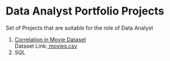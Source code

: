 # Data Analyst Portfolio Projects
Set of Projects that are suitable for the role of Data Analyst
1. [ Correlation in Movie Dataset ](https://github.com/SourajitaDewasi/DataAnalystPortfolioProjects/blob/main/MoviePortfolioProject-Python%20Correlation.ipynb) </br>
Dataset Link:[ movies.csv ](https://github.com/SourajitaDewasi/DataAnalystPortfolioProjects/blob/main/movies.csv)
2. SQL
